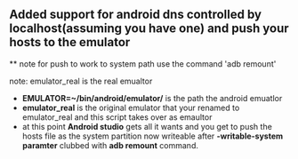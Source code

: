 ## Added support for android dns controlled by localhost(assuming you have one) and push your hosts to the emulator 
** note for push to work to system path use the command 'adb remount'

note: emulator_real is the real emualtor 

- **EMULATOR=~/bin/android/emulator/** is the path the android emuatlor 
-  **emulator_real** is the original emulator that your renamed to emulator_real and this script takes over as emaultor 
- at this point **Android studio** gets all it wants and you get to push the hosts file as the system partition now writeable after **-writable-system paramter** clubbed with **adb remount** command.



